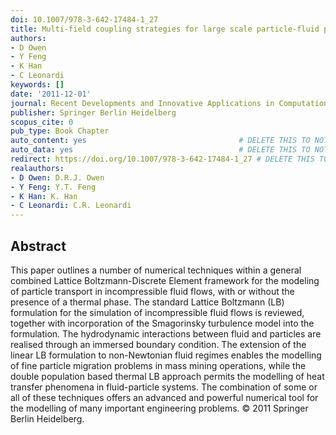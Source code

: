 ```yaml
---
doi: 10.1007/978-3-642-17484-1_27
title: Multi-field coupling strategies for large scale particle-fluid problems
authors:
- D Owen
- Y Feng
- K Han
- C Leonardi
keywords: []
date: '2011-12-01'
journal: Recent Developments and Innovative Applications in Computational Mechanics
publisher: Springer Berlin Heidelberg
scopus_cite: 0
pub_type: Book Chapter
auto_content: yes                                  # DELETE THIS TO NOT AUTO GENERATE CONTENT
auto_data: yes                                     # DELETE THIS TO NOT AUTO GENERATE METADATA
redirect: https://doi.org/10.1007/978-3-642-17484-1_27 # DELETE THIS TO NOT REDIRECT
realauthors:
- D Owen: D.R.J. Owen
- Y Feng: Y.T. Feng
- K Han: K. Han
- C Leonardi: C.R. Leonardi
---
```



## Abstract
This paper outlines a number of numerical techniques within a general combined Lattice Boltzmann-Discrete Element framework for the modeling of particle transport in incompressible fluid flows, with or without the presence of a thermal phase. The standard Lattice Boltzmann (LB) formulation for the simulation of incompressible fluid flows is reviewed, together with incorporation of the Smagorinsky turbulence model into the formulation. The hydrodynamic interactions between fluid and particles are realised through an immersed boundary condition. The extension of the linear LB formulation to non-Newtonian fluid regimes enables the modelling of fine particle migration problems in mass mining operations, while the double population based thermal LB approach permits the modelling of heat transfer phenomena in fluid-particle systems. The combination of some or all of these techniques offers an advanced and powerful numerical tool for the modelling of many important engineering problems. © 2011 Springer Berlin Heidelberg.
